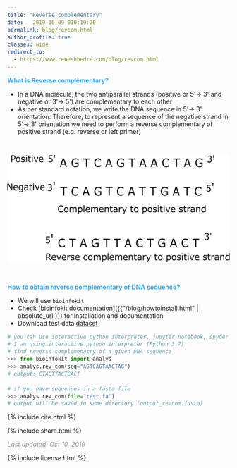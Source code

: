 ```yaml
---
title: "Reverse complementary"
date:   2019-10-09 010:19:20
permalink: blog/revcom.html
author_profile: true
classes: wide
redirect_to:
  - https://www.reneshbedre.com/blog/revcom.html
---
```





**<span style="color:#33a8ff">What is Reverse complementary?</span>**
- In a DNA molecule, the two antiparallel strands (positive or 5'-> 3' and negative or 3'-> 5') are complementary to each other
- As per standard notation, we write the DNA sequence in 5'-> 3' orientation. Therefore, to represent a sequence of the 
  negative strand in 5'-> 3' orientation we need to perform a reverse complementary of positive strand (e.g. reverse or 
  left primer)

<br>
<p align="center">
<img src="/assets/posts/revcom/revcom4.png" width="550">
</p>
<br>

**<span style="color:#33a8ff">How to obtain reverse complementary of DNA sequence?</span>**
- We will use `bioinfokit` 
- Check [bioinfokit documentation]({{"/blog/howtoinstall.html" | absolute_url }}) for installation and documentation
- Download test data <a href="/assets/posts/revcom/test.fa">dataset</a>

```python
# you can use interactive python interpreter, jupyter notebook, spyder or python code
# I am using interactive python interpreter (Python 3.7)
# find reverse complemenatry of a given DNA sequence
>>> from bioinfokit import analys
>>> analys.rev_com(seq="AGTCAGTAACTAG")
# output: CTAGTTACTGACT

# if you have sequences in a fasta file
>>> analys.rev_com(file="test.fa")
# output will be saved in same directory (output_revcom.fasta)
```


<p>
{% include  cite.html %}
</p>

<p>
{% include  share.html %}
</p>


<span style="color:#9e9696"><i> Last updated: Oct 10, 2019</i> </span>


<p>
{% include  license.html %}
</p>